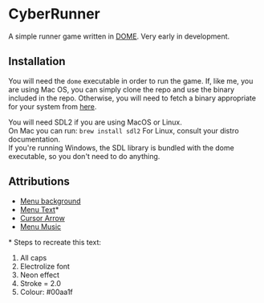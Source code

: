 # CyberRunner

A simple runner game written in [DOME](https://github.com/avivbeeri/dome). Very early in development.

## Installation
You will need the `dome` executable in order to run the game. If, like me, you are using Mac OS, you can simply clone the repo and use the binary included in the repo. Otherwise, you will need to fetch a binary appropriate for your system from [here](https://github.com/avivbeeri/dome/releases).

You will need SDL2 if you are using MacOS or Linux.  
On Mac you can run:
```brew install sdl2```
For Linux, consult your distro documentation.  
If you're running Windows, the SDL library is bundled with the dome executable, so you don't need to do anything.

## Attributions
* [Menu background](https://opengameart.org/content/grid-background)
* [Menu Text](https://maketext.io/)*
* [Cursor Arrow](https://opengameart.org/content/glow-arrow)
* [Menu Music](https://opengameart.org/content/bluebeat-01-loop-cyberpunk-lab-music)

\* Steps to recreate this text:
1. All caps
2. Electrolize font
3. Neon effect
4. Stroke = 2.0
5. Colour: #00aa1f
